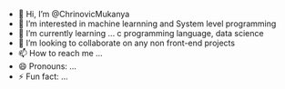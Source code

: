 - 👋 Hi, I’m @ChrinovicMukanya
- 👀 I’m interested in machine learnning and System level programming
- 🌱 I’m currently learning ... c programming language, data science
- 💞️ I’m looking to collaborate on any non front-end projects
- 📫 How to reach me ...
- 😄 Pronouns: ...
- ⚡ Fun fact: ...

<!---
ChrinovicMukanya/ChrinovicMukanya is a ✨ special ✨ repository because its `README.md` (this file) appears on your GitHub profile.
You can click the Preview link to take a look at your changes.
--->
